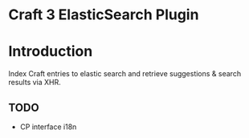 # Craft 3 ElasticSearch Plugin

# Introduction

Index Craft entries to elastic search and retrieve suggestions & search results via XHR.

## TODO

- CP interface i18n
